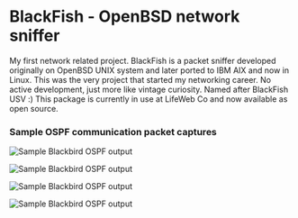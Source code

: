 # BlackFish - OpenBSD network sniffer

My first network related project. BlackFish is a packet sniffer developed originally on OpenBSD UNIX system and later ported to IBM AIX and now in Linux. This was the very project that started my networking career. No active development, just more like vintage curiosity. Named after BlackFish USV :)
This package is currently in use at LifeWeb Co and now available as open source.

### Sample OSPF communication packet captures
![Sample Blackbird OSPF output](https://github.com/PariKhaleghi/BlackFish/blob/master/pictures/ospf_01.png)

![Sample Blackbird OSPF output](https://github.com/PariKhaleghi/BlackFish/blob/master/pictures/ospf_02.png)

![Sample Blackbird OSPF output](https://github.com/PariKhaleghi/BlackFish/blob/master/pictures/ospf_03.png)

![Sample Blackbird OSPF output](https://github.com/PariKhaleghi/BlackFish/blob/master/pictures/ospf_04.png)
